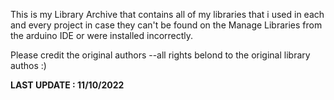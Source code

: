 This is my Library Archive that contains all of my libraries that i used in each and every project in case they can't be found on the Manage Libraries from the arduino IDE or were installed incorrectly.

Please credit the original authors --all rights belond to the original library authos :)


__LAST UPDATE : 11/10/2022__
